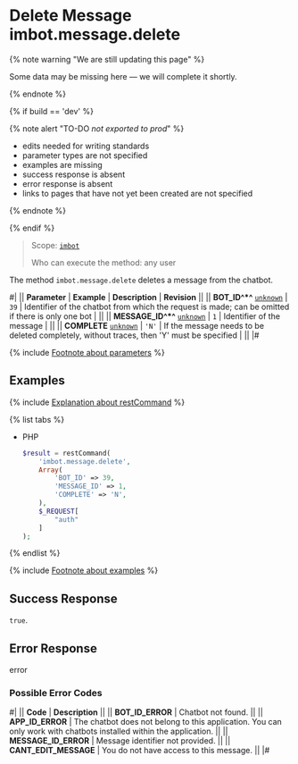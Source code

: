 # Delete Message imbot.message.delete

{% note warning "We are still updating this page" %}

Some data may be missing here — we will complete it shortly.

{% endnote %}

{% if build == 'dev' %}

{% note alert "TO-DO _not exported to prod_" %}

- edits needed for writing standards
- parameter types are not specified
- examples are missing
- success response is absent
- error response is absent
- links to pages that have not yet been created are not specified

{% endnote %}

{% endif %}

> Scope: [`imbot`](../../scopes/permissions.md)
>
> Who can execute the method: any user

The method `imbot.message.delete` deletes a message from the chatbot.

#|
|| **Parameter** | **Example** | **Description** | **Revision** ||
|| **BOT_ID^*^**
[`unknown`](../../data-types.md) | `39` | Identifier of the chatbot from which the request is made; can be omitted if there is only one bot | ||
|| **MESSAGE_ID^*^**
[`unknown`](../../data-types.md) | `1` | Identifier of the message | ||
|| **COMPLETE**
[`unknown`](../../data-types.md) | `'N'` | If the message needs to be deleted completely, without traces, then 'Y' must be specified | ||
|#

{% include [Footnote about parameters](../../../_includes/required.md) %}

## Examples

{% include [Explanation about restCommand](../_includes/rest-command.md) %}

{% list tabs %}

- PHP

    ```php
    $result = restCommand(
        'imbot.message.delete',
        Array(
            'BOT_ID' => 39,
            'MESSAGE_ID' => 1,
            'COMPLETE' => 'N',
        ),
        $_REQUEST[
            "auth"
        ]
    );
    ```

{% endlist %}

{% include [Footnote about examples](../../../_includes/examples.md) %}

## Success Response

`true`.

## Error Response

error

### Possible Error Codes

#|
|| **Code** | **Description** ||
|| **BOT_ID_ERROR** | Chatbot not found. ||
|| **APP_ID_ERROR** | The chatbot does not belong to this application. You can only work with chatbots installed within the application. ||
|| **MESSAGE_ID_ERROR** | Message identifier not provided. ||
|| **CANT_EDIT_MESSAGE** | You do not have access to this message. ||
|#